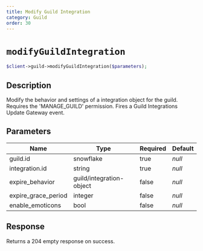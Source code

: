 ```yaml
---
title: Modify Guild Integration
category: Guild
order: 30
---
```


# `modifyGuildIntegration`

```php
$client->guild->modifyGuildIntegration($parameters);
```

## Description

Modify the behavior and settings of a integration object for the guild. Requires the &#039;MANAGE_GUILD&#039; permission.  Fires a Guild Integrations Update Gateway event.

## Parameters


Name | Type | Required | Default
--- | --- | --- | ---
guild.id | snowflake | true | *null*
integration.id | string | true | *null*
expire_behavior | guild/integration-object | false | *null*
expire_grace_period | integer | false | *null*
enable_emoticons | bool | false | *null*

## Response

Returns a 204 empty response on success.

